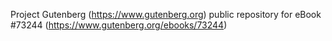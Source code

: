 Project Gutenberg (https://www.gutenberg.org) public repository
for eBook #73244 (https://www.gutenberg.org/ebooks/73244)

